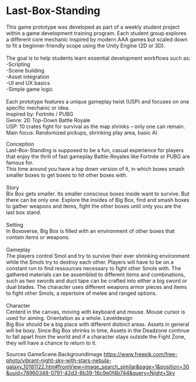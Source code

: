 # Last-Box-Standing<br/>
This game prototype was developed as part of a weekly student project within a game development training program. Each student group explores a different core mechanic inspired by modern AAA games but scaled down to fit a beginner-friendly scope using the Unity Engine (2D or 3D).<br/>
<br/>
The goal is to help students learn essential development workflows such as:<br/>
  -Scripting<br/>
  -Scene building<br/>
  -Asset integration<br/>
  -UI and UX basics<br/>
  -Simple game logic<br/>
<br/>
Each prototype features a unique gameplay twist (USP) and focuses on one specific mechanic or idea.<br/>
Inspired by: Fortnite / PUBG<br/>
Genre: 2D Top-Down Battle Royale<br/>
USP: 10 crates fight for survival as the map shrinks – only one can remain.<br/>
Main focus: Randomized pickups, shrinking play area, basic AI.<br/>

Conception<br/>
Last-Box-Standing is supposed to be a fun, casual experience for players that enjoy the thrill of fast gameplay Battle-Royales like Fortnite or PUBG are famous for.<br/>
This time around you have a top down version of it, in which boxes smash smaller boxes to get boxes to hit other boxes with.<br/>
<br/>
Story<br/>
Bix Box gets smaller. Its smaller conscious boxes inside want to survive. But there can be only one. Explore the insides of Big Box, find and smash boxes to gather weapons and items, fight the other boxes until only you are the last box stand. <br/>
</br>
Setting<br/>
In Boxoverse, Big Box is filled with an environment of other boxes that contain items or weapons.<br/>
<br/>
Gameplay<br/>
The players control Smol and try to survive their ever shrinking environment while the Smols try to destroy each other. Players will have to be on a constant run to find ressources necessary to fight other Smols with. The gathered materials can be assembled to different items and combinations, such as two swords and duct tape can be crafted into either a big sword or dual blades. 
The character uses different weapons armor pieces and items to fight other Smols, a repertoire of melee and ranged options.<br/>
<br/>
Character<br/>
Centerd in the canvas, moving with keyboard and mouse. Mouse cursor is used for aiming. Orientation as a whole. 
Leveldesign<br/>
Big Box should be a big place with different distinct areas. Assets in general will be boxy. Since Big Box shrinks in time, Assets in the Deadzone continue to fall apart from the world and if a character stays outside the Fight Zone, they will have a chance to return to it.

Sources
	GameScene.BackgroundImage https://www.freepik.com/free-photo/vibrant-night-sky-with-stars-nebula-galaxy_10181122.htm#fromView=image_search_similar&page=1&position=30&uuid=78960348-0791-42d3-8b39-16c9e0f4b744&query=Night+Sky